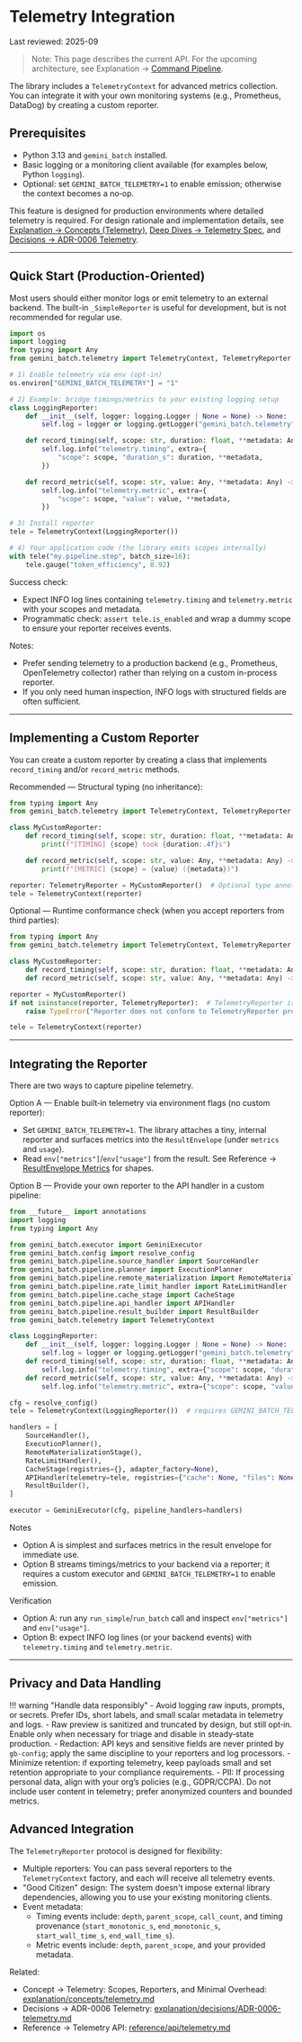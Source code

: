 # Telemetry Integration

Last reviewed: 2025-09

> Note: This page describes the current API. For the upcoming architecture, see Explanation → [Command Pipeline](../explanation/concepts/command-pipeline.md).

The library includes a `TelemetryContext` for advanced metrics collection. You can integrate it with your own monitoring systems (e.g., Prometheus, DataDog) by creating a custom reporter.

## Prerequisites

- Python 3.13 and `gemini_batch` installed.
- Basic logging or a monitoring client available (for examples below, Python `logging`).
- Optional: set `GEMINI_BATCH_TELEMETRY=1` to enable emission; otherwise the context becomes a no‑op.

This feature is designed for production environments where detailed telemetry is required. For design rationale and implementation details, see [Explanation → Concepts (Telemetry)](../explanation/concepts/telemetry.md), [Deep Dives → Telemetry Spec](../explanation/deep-dives/telemetry-spec.md), and [Decisions → ADR-0006 Telemetry](../explanation/decisions/ADR-0006-telemetry.md).

-----

## Quick Start (Production-Oriented)

Most users should either monitor logs or emit telemetry to an external backend. The built-in `_SimpleReporter` is useful for development, but is not recommended for regular use.

```python
import os
import logging
from typing import Any
from gemini_batch.telemetry import TelemetryContext, TelemetryReporter

# 1) Enable telemetry via env (opt-in)
os.environ["GEMINI_BATCH_TELEMETRY"] = "1"

# 2) Example: bridge timings/metrics to your existing logging setup
class LoggingReporter:
    def __init__(self, logger: logging.Logger | None = None) -> None:
        self.log = logger or logging.getLogger("gemini_batch.telemetry")

    def record_timing(self, scope: str, duration: float, **metadata: Any) -> None:
        self.log.info("telemetry.timing", extra={
            "scope": scope, "duration_s": duration, **metadata,
        })

    def record_metric(self, scope: str, value: Any, **metadata: Any) -> None:
        self.log.info("telemetry.metric", extra={
            "scope": scope, "value": value, **metadata,
        })

# 3) Install reporter
tele = TelemetryContext(LoggingReporter())

# 4) Your application code (the library emits scopes internally)
with tele("my.pipeline.step", batch_size=16):
    tele.gauge("token_efficiency", 0.92)
```

Success check:

- Expect INFO log lines containing `telemetry.timing` and `telemetry.metric` with your scopes and metadata.
- Programmatic check: `assert tele.is_enabled` and wrap a dummy scope to ensure your reporter receives events.

Notes:

- Prefer sending telemetry to a production backend (e.g., Prometheus, OpenTelemetry collector) rather than relying on a custom in-process reporter.
- If you only need human inspection, INFO logs with structured fields are often sufficient.

-----

## Implementing a Custom Reporter

You can create a custom reporter by creating a class that implements `record_timing` and/or `record_metric` methods.

Recommended — Structural typing (no inheritance):

```python
from typing import Any
from gemini_batch.telemetry import TelemetryContext, TelemetryReporter

class MyCustomReporter:
    def record_timing(self, scope: str, duration: float, **metadata: Any) -> None:
        print(f"[TIMING] {scope} took {duration:.4f}s")

    def record_metric(self, scope: str, value: Any, **metadata: Any) -> None:
        print(f"[METRIC] {scope} = {value} ({metadata})")

reporter: TelemetryReporter = MyCustomReporter()  # Optional type annotation for IDEs/mypy
tele = TelemetryContext(reporter)
```

Optional — Runtime conformance check (when you accept reporters from third parties):

```python
from typing import Any
from gemini_batch.telemetry import TelemetryContext, TelemetryReporter

class MyCustomReporter:
    def record_timing(self, scope: str, duration: float, **metadata: Any) -> None: ...
    def record_metric(self, scope: str, value: Any, **metadata: Any) -> None: ...

reporter = MyCustomReporter()
if not isinstance(reporter, TelemetryReporter):  # TelemetryReporter is @runtime_checkable
    raise TypeError("Reporter does not conform to TelemetryReporter protocol")

tele = TelemetryContext(reporter)
```

-----

## Integrating the Reporter

There are two ways to capture pipeline telemetry.

Option A — Enable built‑in telemetry via environment flags (no custom reporter):

- Set `GEMINI_BATCH_TELEMETRY=1`. The library attaches a tiny, internal reporter and surfaces metrics into the `ResultEnvelope` (under `metrics` and `usage`).
- Read `env["metrics"]`/`env["usage"]` from the result. See Reference → [ResultEnvelope Metrics](../metrics.md) for shapes.

Option B — Provide your own reporter to the API handler in a custom pipeline:

```python
from __future__ import annotations
import logging
from typing import Any

from gemini_batch.executor import GeminiExecutor
from gemini_batch.config import resolve_config
from gemini_batch.pipeline.source_handler import SourceHandler
from gemini_batch.pipeline.planner import ExecutionPlanner
from gemini_batch.pipeline.remote_materialization import RemoteMaterializationStage
from gemini_batch.pipeline.rate_limit_handler import RateLimitHandler
from gemini_batch.pipeline.cache_stage import CacheStage
from gemini_batch.pipeline.api_handler import APIHandler
from gemini_batch.pipeline.result_builder import ResultBuilder
from gemini_batch.telemetry import TelemetryContext

class LoggingReporter:
    def __init__(self, logger: logging.Logger | None = None) -> None:
        self.log = logger or logging.getLogger("gemini_batch.telemetry")
    def record_timing(self, scope: str, duration: float, **metadata: Any) -> None:
        self.log.info("telemetry.timing", extra={"scope": scope, "duration_s": duration, **metadata})
    def record_metric(self, scope: str, value: Any, **metadata: Any) -> None:
        self.log.info("telemetry.metric", extra={"scope": scope, "value": value, **metadata})

cfg = resolve_config()
tele = TelemetryContext(LoggingReporter())  # requires GEMINI_BATCH_TELEMETRY=1

handlers = [
    SourceHandler(),
    ExecutionPlanner(),
    RemoteMaterializationStage(),
    RateLimitHandler(),
    CacheStage(registries={}, adapter_factory=None),
    APIHandler(telemetry=tele, registries={"cache": None, "files": None}, adapter_factory=None),
    ResultBuilder(),
]

executor = GeminiExecutor(cfg, pipeline_handlers=handlers)
```

Notes

- Option A is simplest and surfaces metrics in the result envelope for immediate use.
- Option B streams timings/metrics to your backend via a reporter; it requires a custom executor and `GEMINI_BATCH_TELEMETRY=1` to enable emission.

Verification

- Option A: run any `run_simple`/`run_batch` call and inspect `env["metrics"]` and `env["usage"]`.
- Option B: expect INFO log lines (or your backend events) with `telemetry.timing` and `telemetry.metric`.

-----

## Privacy and Data Handling

!!! warning "Handle data responsibly"
    - Avoid logging raw inputs, prompts, or secrets. Prefer IDs, short labels, and small scalar metadata in telemetry and logs.
    - Raw preview is sanitized and truncated by design, but still opt‑in. Enable only when necessary for triage and disable in steady‑state production.
    - Redaction: API keys and sensitive fields are never printed by `gb-config`; apply the same discipline to your reporters and log processors.
    - Minimize retention: if exporting telemetry, keep payloads small and set retention appropriate to your compliance requirements.
    - PII: If processing personal data, align with your org’s policies (e.g., GDPR/CCPA). Do not include user content in telemetry; prefer anonymized counters and bounded metrics.

## Advanced Integration

The `TelemetryReporter` protocol is designed for flexibility:

- Multiple reporters: You can pass several reporters to the `TelemetryContext` factory, and each will receive all telemetry events.
- "Good Citizen" design: The system doesn't impose external library dependencies, allowing you to use your existing monitoring clients.
- Event metadata:
  - Timing events include: `depth`, `parent_scope`, `call_count`, and timing provenance (`start_monotonic_s`, `end_monotonic_s`, `start_wall_time_s`, `end_wall_time_s`).
  - Metric events include: `depth`, `parent_scope`, and your provided metadata.

Related:

- Concept → Telemetry: Scopes, Reporters, and Minimal Overhead: [explanation/concepts/telemetry.md](../explanation/concepts/telemetry.md)
- Decisions → ADR-0006 Telemetry: [explanation/decisions/ADR-0006-telemetry.md](../explanation/decisions/ADR-0006-telemetry.md)
- Reference → Telemetry API: [reference/api/telemetry.md](../reference/api/telemetry.md)
